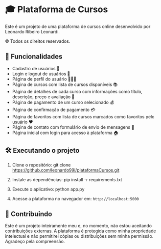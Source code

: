 # 🎓 Plataforma de Cursos

Este é um projeto de uma plataforma de cursos online desenvolvido por Leonardo Ribeiro Leonardi.

© Todos os direitos reservados.

## 🚀 Funcionalidades

- Cadastro de usuários 📝
- Login e logout de usuários 🔑
- Página de perfil do usuário 🧑‍🤝‍🧑
- Página de cursos com lista de cursos disponíveis 📚
- Página de detalhes de cada curso com informações como título, descrição, preço e avaliação 📖
- Página de pagamento de um curso selecionado 💰
- Página de confirmação de pagamento 💳
- Página de favoritos com lista de cursos marcados como favoritos pelo usuário ❤️
- Página de contato com formulário de envio de mensagens 📩
- Página inicial com login para acesso à plataforma 🏠

## 🛠️ Executando o projeto

1. Clone o repositório:
git clone https://github.com/leonardo99i/plataformaCursos.git


2. Instale as dependências:
pip install -r requirements.txt


3. Execute o aplicativo:
python app.py


4. Acesse a plataforma no navegador em: `http://localhost:5000`

## 👥 Contribuindo

Este é um projeto inteiramente meu e, no momento, não estou aceitando contribuições externas. A plataforma é protegida como minha propriedade intelectual e não permitirei cópias ou distribuições sem minha permissão. Agradeço pela compreensão.

